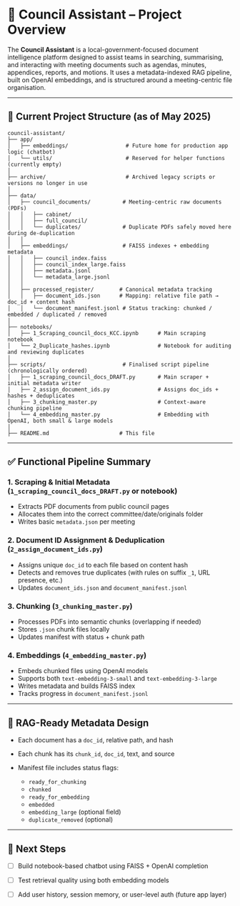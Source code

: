 # 📘 Council Assistant – Project Overview

The **Council Assistant** is a local-government-focused document intelligence platform designed to assist teams in searching, summarising, and interacting with meeting documents such as agendas, minutes, appendices, reports, and motions. It uses a metadata-indexed RAG pipeline, built on OpenAI embeddings, and is structured around a meeting-centric file organisation.

---

## 📂 Current Project Structure (as of May 2025)

```
council-assistant/
├── app/
│   ├── embeddings/                  # Future home for production app logic (chatbot)
│   └── utils/                       # Reserved for helper functions (currently empty)
│
├── archive/                         # Archived legacy scripts or versions no longer in use
│
├── data/
│   ├── council_documents/          # Meeting-centric raw documents (PDFs)
│   │   ├── cabinet/
│   │   ├── full_council/
│   │   └── duplicates/             # Duplicate PDFs safely moved here during de-duplication
│   │
│   ├── embeddings/                 # FAISS indexes + embedding metadata
│   │   ├── council_index.faiss
│   │   ├── council_index_large.faiss
│   │   ├── metadata.jsonl
│   │   └── metadata_large.jsonl
│   │
│   ├── processed_register/        # Canonical metadata tracking
│   │   ├── document_ids.json      # Mapping: relative file path → doc_id + content hash
│   │   └── document_manifest.jsonl # Status tracking: chunked / embedded / duplicated / removed
│
├── notebooks/
│   ├── 1_Scraping_council_docs_KCC.ipynb      # Main scraping notebook
│   └── 2_Duplicate_hashes.ipynb               # Notebook for auditing and reviewing duplicates
│
├── scripts/                        # Finalised script pipeline (chronologically ordered)
│   ├── 1_scraping_council_docs_DRAFT.py       # Main scraper + initial metadata writer
│   ├── 2_assign_document_ids.py               # Assigns doc_ids + hashes + deduplicates
│   ├── 3_chunking_master.py                   # Context-aware chunking pipeline
│   └── 4_embedding_master.py                  # Embedding with OpenAI, both small & large models
│
├── README.md                      # This file
```

---

## ✅ Functional Pipeline Summary

### **1. Scraping & Initial Metadata** (`1_scraping_council_docs_DRAFT.py` or notebook)

* Extracts PDF documents from public council pages
* Allocates them into the correct committee/date/originals folder
* Writes basic `metadata.json` per meeting

### **2. Document ID Assignment & Deduplication** (`2_assign_document_ids.py`)

* Assigns unique `doc_id` to each file based on content hash
* Detects and removes true duplicates (with rules on suffix `_1`, URL presence, etc.)
* Updates `document_ids.json` and `document_manifest.jsonl`

### **3. Chunking** (`3_chunking_master.py`)

* Processes PDFs into semantic chunks (overlapping if needed)
* Stores `.json` chunk files locally
* Updates manifest with status + chunk path

### **4. Embeddings** (`4_embedding_master.py`)

* Embeds chunked files using OpenAI models
* Supports both `text-embedding-3-small` and `text-embedding-3-large`
* Writes metadata and builds FAISS index
* Tracks progress in `document_manifest.jsonl`

---

## 🧠 RAG-Ready Metadata Design

* Each document has a `doc_id`, relative path, and hash
* Each chunk has its `chunk_id`, `doc_id`, text, and source
* Manifest file includes status flags:

  * `ready_for_chunking`
  * `chunked`
  * `ready_for_embedding`
  * `embedded`
  * `embedding_large` (optional field)
  * `duplicate_removed` (optional)

---

## 🚧 Next Steps

* [ ] Build notebook-based chatbot using FAISS + OpenAI completion
* [ ] Test retrieval quality using both embedding models
* [ ] Add user history, session memory, or user-level auth (future app layer)

